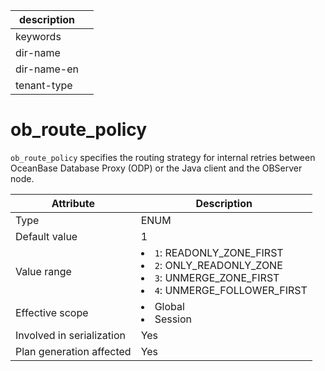 | description ||
|---|---|
| keywords ||
| dir-name ||
| dir-name-en ||
| tenant-type ||

# ob_route_policy

`ob_route_policy` specifies the routing strategy for internal retries between OceanBase Database Proxy (ODP) or the Java client and the OBServer node.

| **Attribute** | **Description** |
|----------|----------------------------------------------------------------------------------------------------------------------------------------------------------------------------------------------------------------------------------------------------------------|
| Type | ENUM |
| Default value | 1 |
| Value range | <li> `1`: READONLY_ZONE_FIRST   <li> `2`: ONLY_READONLY_ZONE   <li> `3`: UNMERGE_ZONE_FIRST   <li> `4`: UNMERGE_FOLLOWER_FIRST |
| Effective scope | <li> Global   <li> Session |
| Involved in serialization | Yes |
| Plan generation affected | Yes |

